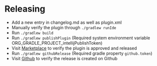 # Releasing

- Add a new entry in changelog.md as well as plugin.xml
- Manually verify the plugin through `./gradlew runIde`
- Run `./gradlew build`
- Run `./gradlew publishPlugin` (Required system environment variable ORG_GRADLE_PROJECT_intellijPublishToken)
- Visit [Marketplace](https://plugins.jetbrains.com/plugin/10761-detekt) to verify the plugin is approved and released
- Run `./gradlew githubRelease` (Required gradle property `github.token`)
- Visit [Github](https://github.com/detekt/detekt-intellij-plugin) to verify the release is created on Github
